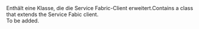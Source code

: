 <Namespace Name="Microsoft.ServiceFabric.Preview.Client">
  <Docs>
    <summary><span data-ttu-id="1f16d-101">Enthält eine Klasse, die die Service Fabric-Client erweitert.</span><span class="sxs-lookup"><span data-stu-id="1f16d-101">Contains a class that extends the Service Fabic client.</span></span></summary> 
    <remarks>To be added.</remarks>
  </Docs>
</Namespace>
